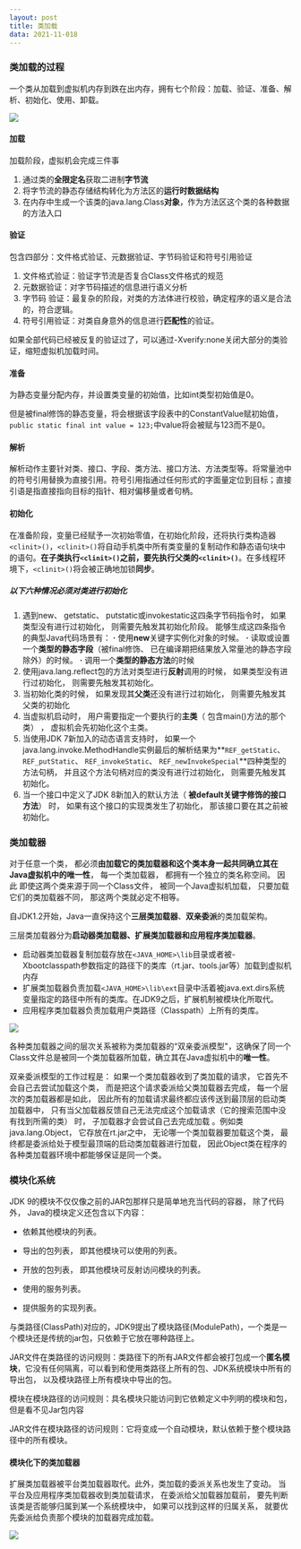 ```yaml
---
layout: post
title: 类加载
data: 2021-11-018
---
```


### 类加载的过程

一个类从加载到虚拟机内存到跌在出内存，拥有七个阶段：加载、验证、准备、解析、初始化、使用、卸载。

![](https://gitee.com/wecouldwin/blog-imag/raw/master/img/20211118214846.png)

#### 加载

加载阶段，虚拟机会完成三件事

1. 通过类的**全限定名**获取二进制**字节流**
2. 将字节流的静态存储结构转化为方法区的**运行时数据结构**
3. 在内存中生成一个该类的java.lang.Class**对象**，作为方法区这个类的各种数据的方法入口

#### 验证

包含四部分：文件格式验证、元数据验证、字节码验证和符号引用验证

1. 文件格式验证：验证字节流是否复合Class文件格式的规范
2. 元数据验证：对字节码描述的信息进行语义分析
3. 字节码 验证：最复杂的阶段，对类的方法体进行校验，确定程序的语义是合法的，符合逻辑。
4. 符号引用验证：对类自身意外的信息进行**匹配性**的验证。

如果全部代码已经被反复的验证过了，可以通过-Xverify:none关闭大部分的类验证，缩短虚拟机加载时间。

#### 准备

为静态变量分配内存，并设置类变量的初始值，比如int类型初始值是0。

但是被final修饰的静态变量，将会根据该字段表中的ConstantValue赋初始值，`public static final int value = 123;`中value将会被赋与123而不是0。

#### 解析

解析动作主要针对类、接口、字段、类方法、接口方法、方法类型等。将常量池中的符号引用替换为直接引用。符号引用指通过任何形式的字面量定位到目标；直接引语是指直接指向目标的指针、相对偏移量或者句柄。

#### 初始化

在准备阶段，变量已经赋予一次初始零值，在初始化阶段，还将执行类构造器`<clinit>()`，`<clinit>()`将自动手机类中所有类变量的复制动作和静态语句块中的语句。**在子类执行`<clinit>()`之前，要先执行父类的`<clinit>()`**。在多线程环境下，`<clinit>()`将会被正确地加锁**同步**。

##### 以下六种情况必须对类进行初始化

1. 遇到new、 getstatic、 putstatic或invokestatic这四条字节码指令时， 如果类型没有进行过初始化， 则需要先触发其初始化阶段。 能够生成这四条指令的典型Java代码场景有：
   **·** 使用**new**关键字实例化对象的时候。
   **·** 读取或设置一个**类型的静态字段**（被final修饰、 已在编译期把结果放入常量池的静态字段除外）的时候。
   **·** 调用一个**类型的静态方法**的时候  
2. 使用java.lang.reflect包的方法对类型进行**反射**调用的时候， 如果类型没有进行过初始化， 则需要先触发其初始化。  
3. 当初始化类的时候， 如果发现其**父类**还没有进行过初始化， 则需要先触发其父类的初始化  
4. 当虚拟机启动时， 用户需要指定一个要执行的**主类**（ 包含main()方法的那个类） ， 虚拟机会先初始化这个主类。  
5. 当使用JDK 7新加入的动态语言支持时， 如果一个java.lang.invoke.MethodHandle实例最后的解析结果为**`REF_getStatic`、 `REF_putStatic`、 `REF_invokeStatic`、 `REF_newInvokeSpecial`**四种类型的方法句柄， 并且这个方法句柄对应的类没有进行过初始化， 则需要先触发其初始化。  
6. 当一个接口中定义了JDK 8新加入的默认方法（ **被default关键字修饰的接口方法**） 时， 如果有这个接口的实现类发生了初始化， 那该接口要在其之前被初始化。  



### 类加载器

对于任意一个类， 都必须**由加载它的类加载器和这个类本身一起共同确立其在Java虚拟机中的唯一性**， 每一个类加载器， 都拥有一个独立的类名称空间。 因此 即使这两个类来源于同一个Class文件， 被同一个Java虚拟机加载， 只要加载它们的类加载器不同， 那这两个类就必定不相等。  

自JDK1.2开始，Java一直保持这个**三层类加载器**、**双亲委派**的类加载架构。

三层类加载器分为**启动器类加载器、扩展类加载器和应用程序类加载器**。

- 启动器类加载器复制加载存放在`<JAVA_HOME>\lib`目录或者被-Xbootclasspath参数指定的路径下的类库（rt.jar、tools.jar等）加载到虚拟机内存
- 扩展类加载器负责加载`<JAVA_HOME>\lib\ext`目录中活着被java.ext.dirs系统变量指定的路径中所有的类库。在JDK9之后，扩展机制被模块化所取代。
- 应用程序类加载器负责加载用户类路径（Classpath）上所有的类库。

![](https://gitee.com/wecouldwin/blog-imag/raw/master/img/20211120164247.png)

各种类加载器之间的层次关系被称为类加载器的“双亲委派模型"，这确保了同一个Class文件总是被同一个类加载器所加载，确立其在Java虚拟机中的**唯一性**。

双亲委派模型的工作过程是： 如果一个类加载器收到了类加载的请求， 它首先不会自己去尝试加载这个类， 而是把这个请求委派给父类加载器去完成， 每一个层次的类加载器都是如此， 因此所有的加载请求最终都应该传送到最顶层的启动类加载器中， 只有当父加载器反馈自己无法完成这个加载请求（它的搜索范围中没有找到所需的类） 时， 子加载器才会尝试自己去完成加载  。例如类java.lang.Object， 它存放在rt.jar之中， 无论哪一个类加载器要加载这个类， 最终都是委派给处于模型最顶端的启动类加载器进行加载， 因此Object类在程序的各种类加载器环境中都能够保证是同一个类。



### 模块化系统

JDK 9的模块不仅仅像之前的JAR包那样只是简单地充当代码的容器， 除了代码外， Java的模块定义还包含以下内容：

- 依赖其他模块的列表。

- 导出的包列表， 即其他模块可以使用的列表。
- 开放的包列表， 即其他模块可反射访问模块的列表。
- 使用的服务列表。
- 提供服务的实现列表。  

与类路径(ClassPath)对应的，JDK9提出了模块路径(ModulePath)，一个类是一个模块还是传统的jar包，只依赖于它放在哪种路径上。

JAR文件在类路径的访问规则：类路径下的所有JAR文件都会被打包成一个**匿名模块**，它没有任何隔离，可以看到和使用类路径上所有的包、JDK系统模块中所有的导出包， 以及模块路径上所有模块中导出的包。  

模块在模块路径的访问规则：具名模块只能访问到它依赖定义中列明的模块和包，但是看不见Jar包内容

JAR文件在模块路径的访问规则：它将变成一个自动模块，默认依赖于整个模块路径中的所有模块。

#### 模块化下的类加载器

扩展类加载器被平台类加载器取代。此外，类加载的委派关系也发生了变动。 当平台及应用程序类加载器收到类加载请求， 在委派给父加载器加载前， 要先判断该类是否能够归属到某一个系统模块中， 如果可以找到这样的归属关系， 就要优先委派给负责那个模块的加载器完成加载。

![](https://gitee.com/wecouldwin/blog-imag/raw/master/img/20211120172022.png)